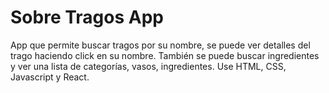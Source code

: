 # Sobre Tragos App

App que permite buscar tragos por su nombre, se puede ver detalles del trago haciendo click en su nombre. También se puede buscar ingredientes y ver una lista de categorías, vasos, ingredientes.
Use HTML, CSS, Javascript y React.
